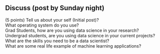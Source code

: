 ## Discuss (post by Sunday night)
(5 points)
Tell us about your self (Initial post)?  
What operating system do you use?  
Grad Students, how are you using data science in your research?  
Undergrad students, are you using data science in your current projects?  
What are the skills you need to be a data scientist?  
What are some real life example of machine learning applications?  

